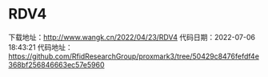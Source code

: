 # RDV4
下载地址：http://www.wangk.cn/2022/04/23/RDV4
代码日期：2022-07-06 18:43:21
代码地址：https://github.com/RfidResearchGroup/proxmark3/tree/50429c8476fefdf4e368bf256846663ec57e5960
